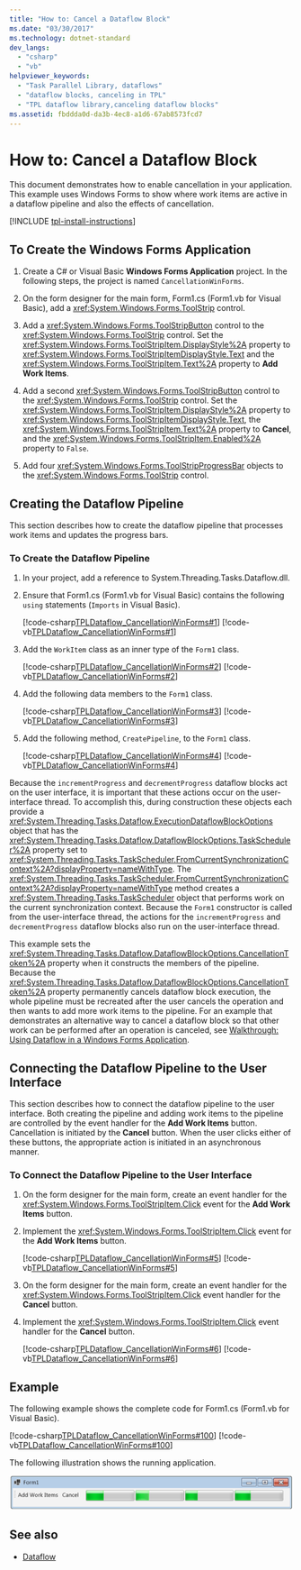```yaml
---
title: "How to: Cancel a Dataflow Block"
ms.date: "03/30/2017"
ms.technology: dotnet-standard
dev_langs: 
  - "csharp"
  - "vb"
helpviewer_keywords: 
  - "Task Parallel Library, dataflows"
  - "dataflow blocks, canceling in TPL"
  - "TPL dataflow library,canceling dataflow blocks"
ms.assetid: fbddda0d-da3b-4ec8-a1d6-67ab8573fcd7
---
```

# How to: Cancel a Dataflow Block
This document demonstrates how to enable cancellation in your application. This example uses Windows Forms to show where work items are active in a dataflow pipeline and also the effects of cancellation.  

[!INCLUDE [tpl-install-instructions](../../../includes/tpl-install-instructions.md)]
  
## To Create the Windows Forms Application  
  
1. Create a C# or Visual Basic **Windows Forms Application** project. In the following steps, the project is named `CancellationWinForms`.  
  
2. On the form designer for the main form, Form1.cs (Form1.vb for Visual Basic), add a <xref:System.Windows.Forms.ToolStrip> control.  
  
3. Add a <xref:System.Windows.Forms.ToolStripButton> control to the <xref:System.Windows.Forms.ToolStrip> control. Set the <xref:System.Windows.Forms.ToolStripItem.DisplayStyle%2A> property to <xref:System.Windows.Forms.ToolStripItemDisplayStyle.Text> and the <xref:System.Windows.Forms.ToolStripItem.Text%2A> property to **Add Work Items**.  
  
4. Add a second <xref:System.Windows.Forms.ToolStripButton> control to the <xref:System.Windows.Forms.ToolStrip> control. Set the <xref:System.Windows.Forms.ToolStripItem.DisplayStyle%2A> property to <xref:System.Windows.Forms.ToolStripItemDisplayStyle.Text>, the <xref:System.Windows.Forms.ToolStripItem.Text%2A> property to **Cancel**, and the <xref:System.Windows.Forms.ToolStripItem.Enabled%2A> property to `False`.  
  
5. Add four <xref:System.Windows.Forms.ToolStripProgressBar> objects to the <xref:System.Windows.Forms.ToolStrip> control.  
  
## Creating the Dataflow Pipeline  
 This section describes how to create the dataflow pipeline that processes work items and updates the progress bars.  
  
### To Create the Dataflow Pipeline  
  
1. In your project, add a reference to System.Threading.Tasks.Dataflow.dll.  
  
2. Ensure that Form1.cs (Form1.vb for Visual Basic) contains the following `using` statements (`Imports` in Visual Basic).  
  
     [!code-csharp[TPLDataflow_CancellationWinForms#1](../../../samples/snippets/csharp/VS_Snippets_Misc/tpldataflow_cancellationwinforms/cs/cancellationwinforms/form1.cs#1)]
     [!code-vb[TPLDataflow_CancellationWinForms#1](../../../samples/snippets/visualbasic/VS_Snippets_Misc/tpldataflow_cancellationwinforms/vb/cancellationwinforms/form1.vb#1)]  
  
3. Add the `WorkItem` class as an inner type of the `Form1` class.  
  
     [!code-csharp[TPLDataflow_CancellationWinForms#2](../../../samples/snippets/csharp/VS_Snippets_Misc/tpldataflow_cancellationwinforms/cs/cancellationwinforms/form1.cs#2)]
     [!code-vb[TPLDataflow_CancellationWinForms#2](../../../samples/snippets/visualbasic/VS_Snippets_Misc/tpldataflow_cancellationwinforms/vb/cancellationwinforms/form1.vb#2)]  
  
4. Add the following data members to the `Form1` class.  
  
     [!code-csharp[TPLDataflow_CancellationWinForms#3](../../../samples/snippets/csharp/VS_Snippets_Misc/tpldataflow_cancellationwinforms/cs/cancellationwinforms/form1.cs#3)]
     [!code-vb[TPLDataflow_CancellationWinForms#3](../../../samples/snippets/visualbasic/VS_Snippets_Misc/tpldataflow_cancellationwinforms/vb/cancellationwinforms/form1.vb#3)]  
  
5. Add the following method, `CreatePipeline`, to the `Form1` class.  
  
     [!code-csharp[TPLDataflow_CancellationWinForms#4](../../../samples/snippets/csharp/VS_Snippets_Misc/tpldataflow_cancellationwinforms/cs/cancellationwinforms/form1.cs#4)]
     [!code-vb[TPLDataflow_CancellationWinForms#4](../../../samples/snippets/visualbasic/VS_Snippets_Misc/tpldataflow_cancellationwinforms/vb/cancellationwinforms/form1.vb#4)]  
  
 Because the `incrementProgress` and `decrementProgress` dataflow blocks act on the user interface, it is important that these actions occur on the user-interface thread. To accomplish this, during construction these objects each provide a <xref:System.Threading.Tasks.Dataflow.ExecutionDataflowBlockOptions> object that has the <xref:System.Threading.Tasks.Dataflow.DataflowBlockOptions.TaskScheduler%2A> property set to <xref:System.Threading.Tasks.TaskScheduler.FromCurrentSynchronizationContext%2A?displayProperty=nameWithType>. The <xref:System.Threading.Tasks.TaskScheduler.FromCurrentSynchronizationContext%2A?displayProperty=nameWithType> method creates a <xref:System.Threading.Tasks.TaskScheduler> object that performs work on the current synchronization context. Because the `Form1` constructor is called from the user-interface thread, the actions for the `incrementProgress` and `decrementProgress` dataflow blocks also run on the user-interface thread.  
  
 This example sets the <xref:System.Threading.Tasks.Dataflow.DataflowBlockOptions.CancellationToken%2A> property when it constructs the members of the pipeline. Because the <xref:System.Threading.Tasks.Dataflow.DataflowBlockOptions.CancellationToken%2A> property permanently cancels dataflow block execution, the whole pipeline must be recreated after the user cancels the operation and then wants to add more work items to the pipeline. For an example that demonstrates an alternative way to cancel a dataflow block so that other work can be performed after an operation is canceled, see [Walkthrough: Using Dataflow in a Windows Forms Application](walkthrough-using-dataflow-in-a-windows-forms-application.md).  
  
## Connecting the Dataflow Pipeline to the User Interface  
 This section describes how to connect the dataflow pipeline to the user interface. Both creating the pipeline and adding work items to the pipeline are controlled by the event handler for the **Add Work Items** button. Cancellation is initiated by the **Cancel** button. When the user clicks either of these buttons, the appropriate action is initiated in an asynchronous manner.  
  
### To Connect the Dataflow Pipeline to the User Interface  
  
1. On the form designer for the main form, create an event handler for the <xref:System.Windows.Forms.ToolStripItem.Click> event for the **Add Work Items** button.  
  
2. Implement the <xref:System.Windows.Forms.ToolStripItem.Click> event for the **Add Work Items** button.  
  
     [!code-csharp[TPLDataflow_CancellationWinForms#5](../../../samples/snippets/csharp/VS_Snippets_Misc/tpldataflow_cancellationwinforms/cs/cancellationwinforms/form1.cs#5)]
     [!code-vb[TPLDataflow_CancellationWinForms#5](../../../samples/snippets/visualbasic/VS_Snippets_Misc/tpldataflow_cancellationwinforms/vb/cancellationwinforms/form1.vb#5)]  
  
3. On the form designer for the main form, create an event handler for the <xref:System.Windows.Forms.ToolStripItem.Click> event handler for the **Cancel** button.  
  
4. Implement the <xref:System.Windows.Forms.ToolStripItem.Click> event handler for the **Cancel** button.  
  
     [!code-csharp[TPLDataflow_CancellationWinForms#6](../../../samples/snippets/csharp/VS_Snippets_Misc/tpldataflow_cancellationwinforms/cs/cancellationwinforms/form1.cs#6)]
     [!code-vb[TPLDataflow_CancellationWinForms#6](../../../samples/snippets/visualbasic/VS_Snippets_Misc/tpldataflow_cancellationwinforms/vb/cancellationwinforms/form1.vb#6)]  
  
## Example  
 The following example shows the complete code for Form1.cs (Form1.vb for Visual Basic).  
  
 [!code-csharp[TPLDataflow_CancellationWinForms#100](../../../samples/snippets/csharp/VS_Snippets_Misc/tpldataflow_cancellationwinforms/cs/cancellationwinforms/form1.cs#100)]
 [!code-vb[TPLDataflow_CancellationWinForms#100](../../../samples/snippets/visualbasic/VS_Snippets_Misc/tpldataflow_cancellationwinforms/vb/cancellationwinforms/form1.vb#100)]  
  
 The following illustration shows the running application.  
  
 ![The Windows Forms Application](../../../docs/standard/parallel-programming/media/tpldataflow-cancellation.png "TPLDataflow_Cancellation")  

## See also

- [Dataflow](dataflow-task-parallel-library.md)
